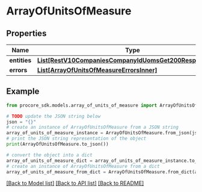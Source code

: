 # ArrayOfUnitsOfMeasure


## Properties

Name | Type | Description | Notes
------------ | ------------- | ------------- | -------------
**entities** | [**List[RestV10CompaniesCompanyIdUomsGet200ResponseInner]**](RestV10CompaniesCompanyIdUomsGet200ResponseInner.md) |  | [optional] 
**errors** | [**List[ArrayOfUnitsOfMeasureErrorsInner]**](ArrayOfUnitsOfMeasureErrorsInner.md) |  | [optional] 

## Example

```python
from procore_sdk.models.array_of_units_of_measure import ArrayOfUnitsOfMeasure

# TODO update the JSON string below
json = "{}"
# create an instance of ArrayOfUnitsOfMeasure from a JSON string
array_of_units_of_measure_instance = ArrayOfUnitsOfMeasure.from_json(json)
# print the JSON string representation of the object
print(ArrayOfUnitsOfMeasure.to_json())

# convert the object into a dict
array_of_units_of_measure_dict = array_of_units_of_measure_instance.to_dict()
# create an instance of ArrayOfUnitsOfMeasure from a dict
array_of_units_of_measure_from_dict = ArrayOfUnitsOfMeasure.from_dict(array_of_units_of_measure_dict)
```
[[Back to Model list]](../README.md#documentation-for-models) [[Back to API list]](../README.md#documentation-for-api-endpoints) [[Back to README]](../README.md)


